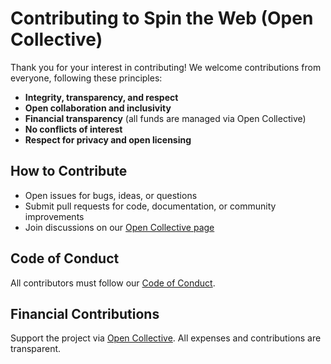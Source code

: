 # Contributing to Spin the Web (Open Collective)

Thank you for your interest in contributing! We welcome contributions from everyone, following these principles:

- **Integrity, transparency, and respect**
- **Open collaboration and inclusivity**
- **Financial transparency** (all funds are managed via Open Collective)
- **No conflicts of interest**
- **Respect for privacy and open licensing**

## How to Contribute
- Open issues for bugs, ideas, or questions
- Submit pull requests for code, documentation, or community improvements
- Join discussions on our [Open Collective page](https://opencollective.com/spintheweb)

## Code of Conduct
All contributors must follow our [Code of Conduct](CODE_OF_CONDUCT.md).

## Financial Contributions
Support the project via [Open Collective](https://opencollective.com/spintheweb). All expenses and contributions are transparent.
